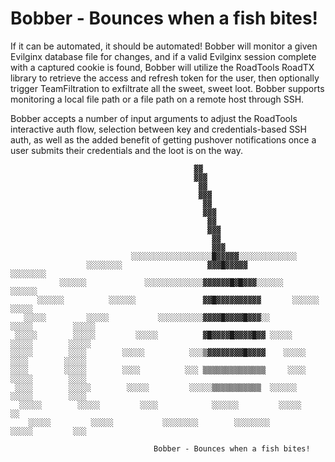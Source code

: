 # Bobber - Bounces when a fish bites!
If it can be automated, it should be automated! Bobber will monitor a given Evilginx database file for changes, and if a valid Evilginx session complete with a captured cookie is found, Bobber will utilize the RoadTools RoadTX library to retrieve the access and refresh token for the user, then optionally trigger TeamFiltration to exfiltrate all the sweet, sweet loot. Bobber supports monitoring a local file path or a file path on a remote host through SSH.

Bobber accepts a number of input arguments to adjust the RoadTools interactive auth flow, selection between key and credentials-based SSH auth, as well as the added benefit of getting pushover notifications once a user submits their credentials and the loot is on the way.

```
                                         ▓▓                                                         
                                         ▓▓▓                                                        
                                          ▓▓                                                        
                                          ▓▓▓                                                       
                                           ▓▓                                                       
                                           ▓▓▓                                                      
                                            ▓▓                                                      
                                            ▓▓▓                                                     
                                             ▓▓                                                     
                                             ▓▓▓                                                    
                           ░░░░░░░░░░░░░░░░░░█▓▓▓▓▓░░░░░░░░░░░░░                                    
                 ░░░░░░░░                   ▓▓▓█▓▓▓▓▓             ░░░░░░░░                          
           ░░░░░░             ░░░░░░░░░░░░░▓▓▓▓▓▓█▓█▓▓▓░░░░░░             ░░░░░░                    
      ░░░░░░          ░░░░░░               ▓▓█▓▓▓▓▓▓▓▓▓▓       ░░░░░░           ░░░░░               
   ░░░░░         ░░░░░           ░░░░░░░░░░▓▓▓▓█▓▓▓▓█▓▓▓░░           ░░░░░         ░░░░░            
 ░░░░░        ░░░░░         ░░░░░          ▓█▓▓▓▓█▓▓▓▓█▓▓ ░░░░░         ░░░░░        ░░░░░          
░░░░░        ░░░░        ░░░░░          ░░░▒▓▓▓▓▓▓▓▓█▓▓▓▓    ░░░░░        ░░░░        ░░░░░         
░░░░        ░░░░░        ░░░░          ░░░ ▒▒▒▒▒▒▒▒▒▒▒▒▒▒     ░░░░        ░░░░░        ░░░░       
 ░░░░        ░░░░░        ░░░░░         ░░░░░▒▒▒▒▒▒▒▒▒▒▒  ░░░░░░         ░░░░░        ░░░░      
  ░░░░░        ░░░░░         ░░░░            ░░░░░░         ░░░░░        ░░ 
    ░░░░░         ░░░░░           ░░░░░░░░        ░░░░░░░░           ░░░░░         ░░░   
                                                                        
                                Bobber - Bounces when a fish bites!
```